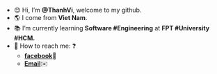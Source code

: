 * :blush: Hi, I’m **@ThanhVi**, welcome to my github.
* 🌎 I come from **Viet Nam**.
* 📚 I’m currently learning **Software #Engineering** at **FPT #University #HCM.**
* 💬 How to reach me: ❓ 
  * [**facebook**](https://www.facebook.com/merry.kute.31/)📌
  * [**Email**](mailto:thanhviii888@gmail.com)✉️


<!---
vi-ht/vi-ht is a ✨ special ✨ repository because its `README.md` (this file) appears on your GitHub profile.
You can click the Preview link to take a look at your changes.
--->
